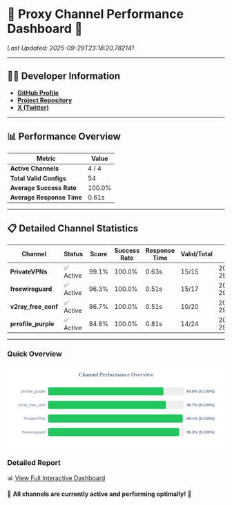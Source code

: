 # 🌟 Proxy Channel Performance Dashboard 🌟

_Last Updated: 2025-09-29T23:18:20.782141_

---

## 👩‍💻 Developer Information

- **[GitHub Profile](https://github.com/4n0nymou3)**  
- **[Project Repository](https://github.com/4n0nymou3/multi-proxy-config-fetcher)**  
- **[X (Twitter)](https://x.com/4n0nymou3)**  

---

## 📊 Performance Overview

| Metric                | Value       |
|-----------------------|-------------|
| **Active Channels**   | 4 / 4       |
| **Total Valid Configs** | 54          |
| **Average Success Rate** | 100.0%      |
| **Average Response Time** | 0.61s       |

---

## 📋 Detailed Channel Statistics

| Channel          | Status     | Score  | Success Rate | Response Time | Valid/Total | Last Success               |
|------------------|------------|--------|--------------|---------------|-------------|----------------------------|
| **PrivateVPNs**  | ✅ Active  | 99.1%  | 100.0% | 0.63s         | 15/15       | 2025-09-29T23:18:20.244696 |
| **freewireguard**  | ✅ Active  | 96.3%  | 100.0% | 0.51s         | 15/17       | 2025-09-29T23:18:20.780462 |
| **v2ray_free_conf**  | ✅ Active  | 86.7%  | 100.0% | 0.51s         | 10/20       | 2025-09-29T23:18:19.580152 |
| **prrofile_purple**  | ✅ Active  | 84.8%  | 100.0% | 0.81s         | 14/24       | 2025-09-29T23:18:18.971814 |

---

### Quick Overview
<div align="center">
  <a href="https://raw.githubusercontent.com/nullluser/NullRepo/refs/heads/main/assets/channel_stats_chart.svg">
    <img src="https://raw.githubusercontent.com/nullluser/NullRepo/refs/heads/main/assets/channel_stats_chart.svg" alt="Source Performance Statistics" width="800">
  </a>
</div>

### Detailed Report
📊 [View Full Interactive Dashboard](https://htmlpreview.github.io/?https://github.com/nullluser/NullRepo/blob/main/assets/performance_report.html)

🎉 **All channels are currently active and performing optimally!** 🎉
